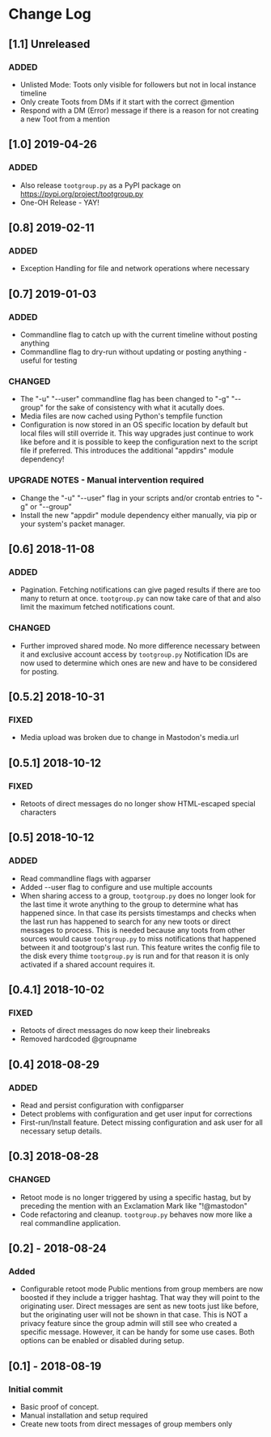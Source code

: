 Change Log
==========

[1.1] Unreleased
----------------

### ADDED

- Unlisted Mode: Toots only visible for followers but not in local instance timeline
- Only create Toots from DMs if it start with the correct @mention
- Respond with a DM (Error) message if there is a reason for not creating a new Toot from a mention

[1.0] 2019-04-26
----------------

### ADDED

- Also release `tootgroup.py` as a PyPI package on
  <https://pypi.org/project/tootgroup.py>
- One-OH Release - YAY!

[0.8] 2019-02-11
----------------

### ADDED

- Exception Handling for file and network operations where necessary

[0.7] 2019-01-03
----------------

### ADDED

- Commandline flag to catch up with the current timeline without posting anything
- Commandline flag to dry-run without updating or posting anything - useful for testing

### CHANGED

- The "-u" "--user" commandline flag has been changed to "-g" "--group" for the sake
  of consistency with what it acutally does.
- Media files are now cached using Python's tempfile function
- Configuration is now stored in an OS specific location by default but local files
  will still override it. This way upgrades just continue to work like before and
  it is possible to keep the configuration next to the script file if preferred. This
  introduces the additional "appdirs" module dependency!

### UPGRADE NOTES - Manual intervention required

- Change the "-u" "--user" flag in your scripts and/or crontab entries to "-g" or "--group"
- Install the new "appdir" module dependency either manually, via pip or your system's
  packet manager.

[0.6] 2018-11-08
----------------

### ADDED

- Pagination. Fetching notifications can give paged results if there are too
  many to return at once. `tootgroup.py` can now take care of that and also limit
  the maximum fetched notifications count.

### CHANGED

- Further improved shared mode. No more difference necessary between it and
  exclusive account access by `tootgroup.py`
  Notification IDs are now used to determine which ones are new and have to be considered
  for posting.

[0.5.2] 2018-10-31
------------------

### FIXED

- Media upload was broken due to change in Mastodon's media.url

[0.5.1] 2018-10-12
------------------

### FIXED

- Retoots of direct messages do no longer show HTML-escaped special characters

[0.5] 2018-10-12
----------------

### ADDED

- Read commandline flags with agparser
- Added --user flag to configure and use multiple accounts
- When sharing access to a group, `tootgroup.py` does no longer look for the last
  time it wrote anything to the group to determine what has happened since. In
  that case its persists timestamps and checks when the last run has happened to
  search for any new toots or direct messages to process. This is needed because
  any toots from other sources would cause `tootgroup.py` to miss notifications that
  happened between it and tootgroup's last run. This feature writes the config
  file to the disk every thime `tootgroup.py` is run and for that reason it is only
  activated if a shared account requires it.

[0.4.1] 2018-10-02
------------------

### FIXED

- Retoots of direct messages do now keep their linebreaks
- Removed hardcoded @groupname

[0.4] 2018-08-29
----------------

### ADDED

- Read and persist configuration with configparser
- Detect problems with configuration and get user input for corrections
- First-run/Install feature. Detect missing configuration and ask user for all
  necessary setup details.

[0.3] 2018-08-28
----------------

### CHANGED

- Retoot mode is no longer triggered by using a specific hastag, but by preceding
  the mention with an Exclamation Mark like "!@mastodon"
- Code refactoring and cleanup. `tootgroup.py` behaves now more like a real
  commandline application.

[0.2] - 2018-08-24
------------------

### Added

- Configurable retoot mode
  Public mentions from group members are now boosted if they include a trigger
  hashtag. That way they will point to the originating user. Direct messages are
  sent as new toots just like before, but the originating user will not be shown
  in that case. This is NOT a privacy feature since the group admin will still see
  who created a specific message. However, it can be handy for some use cases.
  Both options can be enabled or disabled during setup.

[0.1] - 2018-08-19
------------------

### Initial commit

- Basic proof of concept.
- Manual installation and setup required
- Create new toots from direct messages of group members only
